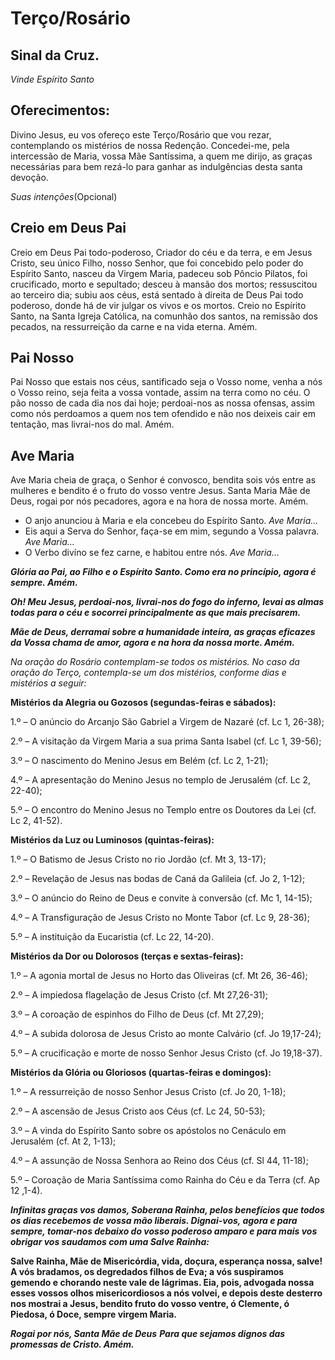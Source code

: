 # Terço/Rosário

## Sinal da Cruz.

_Vinde Espírito Santo_

## Oferecimentos:

Divino Jesus, eu vos ofereço este Terço/Rosário que vou rezar, contemplando os mistérios de nossa Redenção. Concedei-me, pela intercessão de Maria, vossa Mãe Santíssima, a quem me dirijo, as graças necessárias para bem rezá-lo para ganhar as indulgências desta santa devoção.

_Suas intenções_(Opcional)

## Creio em Deus Pai

Creio em Deus Pai todo-poderoso, Criador do céu e da terra, e em Jesus Cristo, seu único Filho, nosso Senhor, que foi concebido pelo poder do Espírito Santo, nasceu da Virgem Maria, padeceu sob Pôncio Pilatos, foi crucificado, morto e sepultado; desceu à mansão dos mortos; ressuscitou ao terceiro dia; subiu aos céus, está sentado à direita de Deus Pai todo poderoso, donde há de vir julgar os vivos e os mortos. Creio no Espírito Santo, na Santa Igreja Católica, na comunhão dos santos, na remissão dos pecados, na ressurreição da carne e na vida eterna. Amém.

## Pai Nosso

Pai Nosso que estais nos céus, santificado seja o Vosso nome, venha a nós o Vosso reino, seja feita a vossa vontade, assim na terra como no céu. O pão nosso de cada dia nos dai hoje; perdoai-nos as nossa ofensas, assim como nós perdoamos a quem nos tem ofendido e não nos deixeis cair em tentação, mas livrai-nos do mal. Amém.

## Ave Maria

Ave Maria cheia de graça, o Senhor é convosco, bendita sois vós entre as mulheres e bendito é o fruto do vosso ventre Jesus. Santa Maria Mãe de Deus, rogai por nós pecadores, agora e na hora de nossa morte. Amém.

- O anjo anunciou à Maria e ela concebeu do Espírito Santo.
  _Ave Maria..._
- Eis aqui a Serva do Senhor, faça-se em mim, segundo a Vossa palavra.
  _Ave Maria..._
- O Verbo divíno se fez carne, e habitou entre nós.
  _Ave Maria..._

**_Glória ao Pai, ao Filho e o Espírito Santo. Como era no princípio, agora é sempre. Amém._**

**_Oh! Meu Jesus, perdoai-nos, livrai-nos do fogo do inferno, levai as almas todas para o céu e socorrei principalmente as que mais precisarem._**

**_Mãe de Deus, derramai sobre a humanidade inteira, as graças eficazes da Vossa chama de amor, agora e na hora da nossa morte. Amém._**

_Na oração do Rosário contemplam-se todos os mistérios. No caso da oração do Terço, contempla-se um dos mistérios, conforme dias e mistérios a seguir:_

**Mistérios da Alegria ou Gozosos (segundas-feiras e sábados):**

1.º – O anúncio do Arcanjo São Gabriel a Virgem de Nazaré (cf. Lc 1, 26-38);

2.º – A visitação da Virgem Maria a sua prima Santa Isabel (cf. Lc 1, 39-56);

3.º – O nascimento do Menino Jesus em Belém (cf. Lc 2, 1-21);

4.º – A apresentação do Menino Jesus no templo de Jerusalém (cf. Lc 2, 22-40);

5.º – O encontro do Menino Jesus no Templo entre os Doutores da Lei (cf. Lc 2, 41-52).

**Mistérios da Luz ou Luminosos (quintas-feiras):**

1.º – O Batismo de Jesus Cristo no rio Jordão (cf. Mt 3, 13-17);

2.º – Revelação de Jesus nas bodas de Caná da Galileia (cf. Jo 2, 1-12);

3.º – O anúncio do Reino de Deus e convite à conversão (cf. Mc 1, 14-15);

4.º – A Transfiguração de Jesus Cristo no Monte Tabor (cf. Lc 9, 28-36);

5.º – A instituição da Eucaristia (cf. Lc 22, 14-20).

**Mistérios da Dor ou Dolorosos (terças e sextas-feiras):**

1.º – A agonia mortal de Jesus no Horto das Oliveiras (cf. Mt 26, 36-46);

2.º – A impiedosa flagelação de Jesus Cristo (cf. Mt 27,26-31);

3.º – A coroação de espinhos do Filho de Deus (cf. Mt 27,29);

4.º – A subida dolorosa de Jesus Cristo ao monte Calvário (cf. Jo 19,17-24);

5.º – A crucificação e morte de nosso Senhor Jesus Cristo (cf. Jo 19,18-37).

**Mistérios da Glória ou Gloriosos (quartas-feiras e domingos):**

1.º – A ressurreição de nosso Senhor Jesus Cristo (cf. Jo 20, 1-18);

2.º – A ascensão de Jesus Cristo aos Céus (cf. Lc 24, 50-53);

3.º – A vinda do Espírito Santo sobre os apóstolos no Cenáculo em Jerusalém (cf. At 2, 1-13);

4.º – A assunção de Nossa Senhora ao Reino dos Céus (cf. Sl 44, 11-18);

5.º – Coroação de Maria Santíssima como Rainha do Céu e da Terra (cf. Ap 12 ,1-4).

**_Infinitas graças vos damos, Soberana Rainha, pelos benefícios que todos os dias recebemos de vossa mão liberais. Dignai-vos, agora e para sempre, tomar-nos debaixo do vosso poderoso amparo e para mais vos obrigar vos saudamos com uma Salve Rainha:_**

**Salve Rainha, Mãe de Misericórdia, vida, doçura, esperança nossa, salve! A vós bradamos, os degredados filhos de Eva; a vós suspiramos gemendo e chorando neste vale de lágrimas. Eia, pois, advogada nossa esses vossos olhos misericordiosos a nós volvei, e depois deste desterro nos mostrai a Jesus, bendito fruto do vosso ventre, ó Clemente, ó Piedosa, ó Doce, sempre virgem Maria.**

**_Rogai por nós, Santa Mãe de Deus_**
**_Para que sejamos dignos das promessas de Cristo. Amém._**
